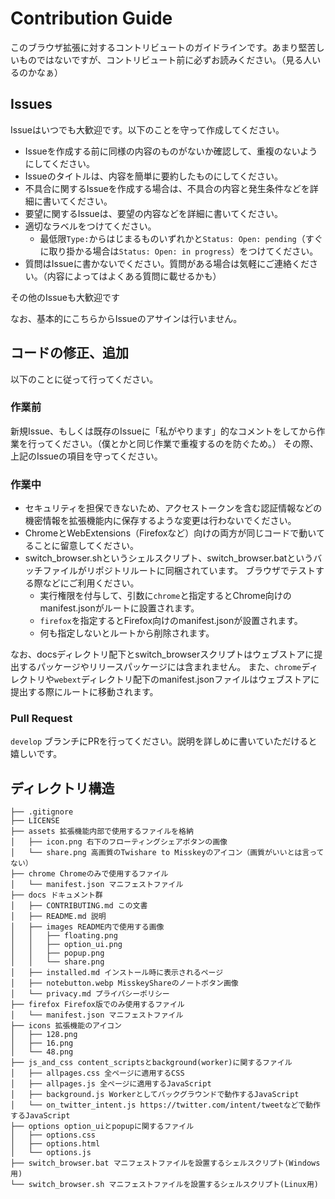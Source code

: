 # Contribution Guide

このブラウザ拡張に対するコントリビュートのガイドラインです。あまり堅苦しいものではないですが、コントリビュート前に必ずお読みください。（見る人いるのかなぁ）  

## Issues

Issueはいつでも大歓迎です。以下のことを守って作成してください。  

- Issueを作成する前に同様の内容のものがないか確認して、重複のないようにしてください。
- Issueのタイトルは、内容を簡単に要約したものにしてください。
- 不具合に関するIssueを作成する場合は、不具合の内容と発生条件などを詳細に書いてください。
- 要望に関するIssueは、要望の内容などを詳細に書いてください。
- 適切なラベルをつけてください。
    - 最低限`Type:`からはじまるものいずれかと`Status: Open: pending`（すぐに取り掛かる場合は`Status: Open: in progress`）をつけてください。
- 質問はIssueに書かないでください。質問がある場合は気軽にご連絡ください。（内容によってはよくある質問に載せるかも）

その他のIssueも大歓迎です

なお、基本的にこちらからIssueのアサインは行いません。

## コードの修正、追加

以下のことに従って行ってください。

### 作業前

新規Issue、もしくは既存のIssueに「私がやります」的なコメントをしてから作業を行ってください。（僕とかと同じ作業で重複するのを防ぐため。）
その際、上記のIssueの項目を守ってください。

### 作業中

- セキュリティを担保できないため、アクセストークンを含む認証情報などの機密情報を拡張機能内に保存するような変更は行わないでください。
- ChromeとWebExtensions（Firefoxなど）向けの両方が同じコードで動いてることに留意してください。  
- switch_browser.shというシェルスクリプト、switch_browser.batというバッチファイルがリポジトリルートに同梱されています。
ブラウザでテストする際などにご利用ください。
    - 実行権限を付与して、引数に`chrome`と指定するとChrome向けのmanifest.jsonがルートに設置されます。
    - `firefox`を指定するとFirefox向けのmanifest.jsonが設置されます。
    - 何も指定しないとルートから削除されます。

なお、docsディレクトリ配下とswitch_browserスクリプトはウェブストアに提出するパッケージやリリースパッケージには含まれません。
また、`chrome`ディレクトリや`webext`ディレクトリ配下のmanifest.jsonファイルはウェブストアに提出する際にルートに移動されます。

### Pull Request

`develop` ブランチにPRを行ってください。説明を詳しめに書いていただけると嬉しいです。

## ディレクトリ構造

```
├── .gitignore
├── LICENSE
├── assets 拡張機能内部で使用するファイルを格納
│   ├── icon.png 右下のフローティングシェアボタンの画像
│   └── share.png 高画質のTwishare to Misskeyのアイコン（画質がいいとは言ってない）
├── chrome Chromeのみで使用するファイル
│   └── manifest.json マニフェストファイル
├── docs ドキュメント群
│   ├── CONTRIBUTING.md この文書
│   ├── README.md 説明
│   ├── images README内で使用する画像
│   │   ├── floating.png
│   │   ├── option_ui.png
│   │   ├── popup.png
│   │   └── share.png
│   ├── installed.md インストール時に表示されるページ
│   ├── notebutton.webp MisskeyShareのノートボタン画像
│   └── privacy.md プライバシーポリシー
├── firefox Firefox版でのみ使用するファイル
│   └── manifest.json マニフェストファイル
├── icons 拡張機能のアイコン
│   ├── 128.png
│   ├── 16.png
│   └── 48.png
├── js_and_css content_scriptsとbackground(worker)に関するファイル
│   ├── allpages.css 全ページに適用するCSS
│   ├── allpages.js 全ページに適用するJavaScript
│   ├── background.js Workerとしてバックグラウンドで動作するJavaScript
│   └── on_twitter_intent.js https://twitter.com/intent/tweetなどで動作するJavaScript
├── options option_uiとpopupに関するファイル
│   ├── options.css
│   ├── options.html
│   └── options.js
├── switch_browser.bat マニフェストファイルを設置するシェルスクリプト(Windows用)
└── switch_browser.sh マニフェストファイルを設置するシェルスクリプト(Linux用)
```
